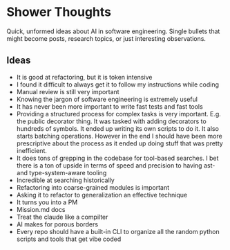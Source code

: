 # Shower Thoughts

Quick, unformed ideas about AI in software engineering. Single bullets that might become posts, research topics, or just interesting observations.

## Ideas

- It is good at refactoring, but it is token intensive
- I found it difficult to always get it to follow my instructions while coding
- Manual review is still very important
- Knowing the jargon of software engineering is extremely useful
- It has never been more important to write fast tests and fast tools
- Providing a structured process for complex tasks is very important. E.g. the public decorator thing. It was tasked with adding decorators to hundreds of symbols. It ended up writing its own scripts to do it. It also starts batching operations. However in the end I should have been more prescriptive about the process as it ended up doing stuff that was pretty inefficient.
- It does tons of grepping in the codebase for tool-based searches. I bet there is a ton of upside in terms of speed and precision to having ast- and type-system-aware tooling
- Incredible at searching historically
- Refactoring into coarse-grained modules is important
- Asking it to refactor to generalization an effective technique
- It turns you into a PM
- Mission.md docs
- Treat the claude like a compilter
- AI makes for porous borders
- Every repo should have a built-in CLI to organize all the random python scripts and tools that get vibe coded
